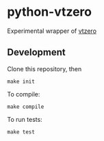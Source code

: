 # python-vtzero

Experimental wrapper of [vtzero](https://github.com/mapbox/vtzero)


## Development

Clone this repository, then

    make init

To compile:

    make compile

To run tests:

    make test
